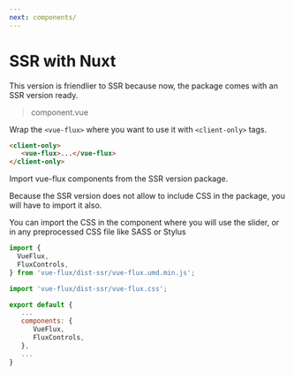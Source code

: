 ```yaml
---
next: components/
---
```


# SSR with Nuxt

This version is friendlier to SSR because now, the package comes with an SSR version ready.

> component.vue

Wrap the `<vue-flux>` where you want to use it with `<client-only>` tags.

``` html
<client-only>
   <vue-flux>...</vue-flux>
</client-only>
```

Import vue-flux components from the SSR version package.

Because the SSR version does not allow to include CSS in the package, you will have to import it also.

You can import the CSS in the component where you will use the slider, or in any preprocessed CSS file like SASS or Stylus

```js
import {
  VueFlux,
  FluxControls,
} from 'vue-flux/dist-ssr/vue-flux.umd.min.js';

import 'vue-flux/dist-ssr/vue-flux.css';

export default {
   ...
   components: {
      VueFlux,
      FluxControls,
   },
   ...
}
```
